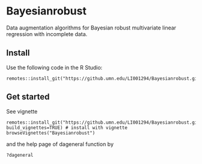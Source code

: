# Bayesianrobust
Data augmentation algorithms for Bayesian robust multivariate linear regression with incomplete data.

## Install
Use the following code in the R Studio:
```
remotes::install_git("https://github.umn.edu/LI001294/Bayesianrobust.git")
```

## Get started
See vignette 
```
remotes::install_git("https://github.umn.edu/LI001294/Bayesianrobust.git", build_vignettes=TRUE) # install with vignette
browseVignettes("Bayesianrobust")
```

and the help page of dageneral function by 
```
?dageneral
```
